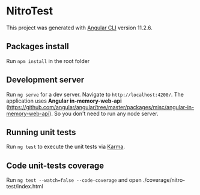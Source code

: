 # NitroTest

This project was generated with [Angular CLI](https://github.com/angular/angular-cli) version 11.2.6.

## Packages install

Run `npm install` in the root folder

## Development server

Run `ng serve` for a dev server. Navigate to `http://localhost:4200/`.
The application uses **Angular in-memory-web-api** (https://github.com/angular/angular/tree/master/packages/misc/angular-in-memory-web-api). 
So you don't need to run any node server.


## Running unit tests

Run `ng test` to execute the unit tests via [Karma](https://karma-runner.github.io).

## Code unit-tests coverage

Run `ng test --watch=false --code-coverage` and open ./coverage/nitro-test/index.html
